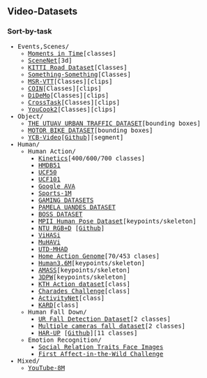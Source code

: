 ## Video-Datasets

### Sort-by-task

<div style="font-family:monospace;">
  <ul>
    <li>Events,Scenes/
      <ul>
        <li><a href="http://moments.csail.mit.edu/">Moments in Time</a>[classes]</li>
        <li><a href="https://robotvault.bitbucket.io/introduction.html">SceneNet</a>[3d]</li>
        <li><a href="https://www.cvlibs.net/datasets/kitti/eval_road.php">KITTI Road Dataset</a>[Classes]</li>
        <li><a href="https://developer.qualcomm.com/software/ai-datasets/something-something">Something-Something</a>[Classes]</li>
        <li><a href="https://www.microsoft.com/en-us/research/publication/msr-vtt-a-large-video-description-dataset-for-bridging-video-and-language/">MSR-VTT</a>[Classes][clips]</li>
        <li><a href="https://coin-dataset.github.io/">COIN</a>[Classes][clips]</li>
        <li><a href="https://github.com/LisaAnne/TemporalLanguageRelease">DiDeMo</a>[Classes][clips]</li>
        <li><a href="https://github.com/DmZhukov/CrossTask">CrossTask</a>[Classes][clips]</li>
        <li><a href="http://youcook2.eecs.umich.edu/">YouCook2</a>[Classes][clips]</li>
      </ul>
    </li>
    <li>Object/
      <ul>
        <li><a href="http://videodatasets.org/UTUAV">THE UTUAV URBAN TRAFFIC DATASET</a>[bounding boxes]</li>
        <li><a href="http://videodatasets.org/UrbanMotorbike">MOTOR BIKE DATASET</a>[bounding boxes]</li>
        <li><a href="https://rse-lab.cs.washington.edu/projects/posecnn/">YCB-Video</a>[<a href="https://github.com/yuxng/YCB_Video_toolbox">Github</a>][segment]</li>
      </ul>
    </li>
    <li>Human/
      <ul>
        <li>Human Action/
          <ul>
            <li><a href="https://github.com/cvdfoundation/kinetics-dataset">Kinetics</a>[400/600/700 classes]</li>
            <li><a href="https://serre-lab.clps.brown.edu/resource/hmdb-a-large-human-motion-database/">HMDB51</a>
            <li><a href="https://www.crcv.ucf.edu/data/UCF50.php">UCF50</a>
            <li><a href="https://www.crcv.ucf.edu/data/UCF101.php">UCF101</a>
            <li><a href="https://research.google.com/ava/index.html">Google AVA</a>
            <li><a href="https://github.com/gtoderici/sports-1m-dataset/">Sports-1M</a>
            <li><a href="http://velastin.dynu.com/G3D/index.html">GAMING DATASETS</a></li>
            <li><a href="http://videodatasets.org/PAMELA-UANDES">PAMELA UANDES DATASET</a></li>
            <li><a href="http://videodatasets.org/BOSSdata">BOSS DATASET</a></li>
            <li><a href="http://human-pose.mpi-inf.mpg.de/">MPII Human Pose Dataset</a>[keypoints/skeleton]</li>
            <li><a href="https://rose1.ntu.edu.sg/dataset/actionRecognition/">NTU RGB+D</a> [<a href="https://github.com/shahroudy/NTURGB-D">Github</a>]</li>
            <li><a href="http://velastin.dynu.com/VIHASI/">ViHASi</a></li>
            <li><a href="http://velastin.dynu.com/MuHAVi-MAS/">MuHAVi</a></li>
            <li><a href="https://personal.utdallas.edu/~kehtar/UTD-MHAD.html">UTD-MHAD</a></li>
            <li><a href="https://homeactiongenome.org/">Home Action Genome</a>[70/453 clases]</li>
            <li><a href="http://vision.imar.ro/human3.6m/description.php">Human3.6M</a>[keypoints/skeleton]</li>
            <li><a href="https://amass.is.tue.mpg.de/">AMASS</a>[keypoints/skeleton]</li>
            <li><a href="https://virtualhumans.mpi-inf.mpg.de/3DPW/">3DPW</a>[keypoints/skeleton]</li>
            <li><a href="https://www.csc.kth.se/cvap/actions/">KTH Action dataset</a>[class]</li>
            <li><a href="http://vuchallenge.org/charades.html">Charades Challenge</a>[class]</li>
            <li><a href="http://activity-net.org/">ActivityNet</a>[class]</li>
            <li><a href="https://data.mendeley.com/datasets/k28dtm7tr6/1">KARD</a>[class]</li>
          </ul>
        </li>
        <li>Human Fall Down/
          <ul>
            <li><a href="http://fenix.ur.edu.pl/~mkepski/ds/uf.html">UR Fall Detection Dataset</a>[2 classes]</li>
            <li><a href="https://www.iro.umontreal.ca/~labimage/Dataset/">Multiple cameras fall dataset</a>[2 classes]</li>
            <li><a href="https://sites.google.com/up.edu.mx/har-up/">HAR-UP</a> [<a href="https://github.com/jpnm561/HAR-UP">Github</a>][11 classes]</li>
          </ul>
        </li>
        <li>Emotion Recognition/
          <ul>
            <li><a href="https://mmlab.ie.cuhk.edu.hk/projects/socialrelation/index.html">Social Relation Traits Face Images</a></li>
            <li><a href="https://ibug.doc.ic.ac.uk/resources/first-affect-wild-challenge/">First Affect-in-the-Wild Challenge</a></li>
          </ul>
        </li>
      </ul>
    </li>
    <li>Mixed/
      <ul>
        <li><a href="https://research.google.com/youtube8m/index.html">YouTube-8M</a></li>
      </ul>
    </li>
  </ul>
</div>




